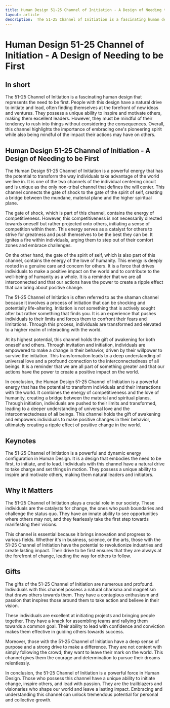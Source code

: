 ```yaml
---
title: Human Design 51-25 Channel of Initiation - A Design of Needing to be First
layout: article
description:  The 51-25 Channel of Initiation is a fascinating human design that represents the need to be first. People with this design have a natural drive to initiate and lead, often finding themselves at the forefront of new ideas and ventures. They possess a unique ability to inspire and motivate others, making them excellent leaders. However, they must be mindful of their tendency to rush into things without considering the consequences. Overall, this channel highlights the importance of embracing one's pioneering spirit while also being mindful of the impact their actions may have on others.
---
```

# Human Design 51-25 Channel of Initiation - A Design of Needing to be First
## In short
 The 51-25 Channel of Initiation is a fascinating human design that represents the need to be first. People with this design have a natural drive to initiate and lead, often finding themselves at the forefront of new ideas and ventures. They possess a unique ability to inspire and motivate others, making them excellent leaders. However, they must be mindful of their tendency to rush into things without considering the consequences. Overall, this channel highlights the importance of embracing one's pioneering spirit while also being mindful of the impact their actions may have on others.

## Human Design 51-25 Channel of Initiation - A Design of Needing to be First
The Human Design 51-25 Channel of Initiation is a powerful energy that has the potential to transform the way individuals take advantage of the world we live in. It is one of the two channels of the individual centering circuit and is unique as the only non-tribal channel that defines the will center. This channel connects the gate of shock to the gate of the spirit of self, creating a bridge between the mundane, material plane and the higher spiritual plane.

The gate of shock, which is part of this channel, contains the energy of competitiveness. However, this competitiveness is not necessarily directed towards oneself but rather projected onto others, initiating a sense of competition within them. This energy serves as a catalyst for others to strive for greatness and push themselves to be the best they can be. It ignites a fire within individuals, urging them to step out of their comfort zones and embrace challenges.

On the other hand, the gate of the spirit of self, which is also part of this channel, contains the energy of the love of humanity. This energy is deeply rooted in a genuine care and concern for others. It is a force that drives individuals to make a positive impact on the world and to contribute to the well-being of humanity as a whole. It is a reminder that we are all interconnected and that our actions have the power to create a ripple effect that can bring about positive change.

The 51-25 Channel of Initiation is often referred to as the shaman channel because it involves a process of initiation that can be shocking and potentially life-altering. Initiation is not something that is actively sought after but rather something that finds you. It is an experience that pushes individuals to their limits and forces them to confront their fears and limitations. Through this process, individuals are transformed and elevated to a higher realm of interacting with the world.

At its highest potential, this channel holds the gift of awakening for both oneself and others. Through invitation and initiation, individuals are empowered to make a change in their behavior, driven by their willpower to survive the initiation. This transformation leads to a deep understanding of universal love and a profound connection to the interconnectedness of all beings. It is a reminder that we are all part of something greater and that our actions have the power to create a positive impact on the world.

In conclusion, the Human Design 51-25 Channel of Initiation is a powerful energy that has the potential to transform individuals and their interactions with the world. It combines the energy of competitiveness and the love of humanity, creating a bridge between the material and spiritual planes. Through initiation, individuals are pushed to their limits and transformed, leading to a deeper understanding of universal love and the interconnectedness of all beings. This channel holds the gift of awakening and empowers individuals to make positive changes in their behavior, ultimately creating a ripple effect of positive change in the world.
## Keynotes

The 51-25 Channel of Initiation is a powerful and dynamic energy configuration in Human Design. It is a design that embodies the need to be first, to initiate, and to lead. Individuals with this channel have a natural drive to take charge and set things in motion. They possess a unique ability to inspire and motivate others, making them natural leaders and initiators.

## Why It Matters

The 51-25 Channel of Initiation plays a crucial role in our society. These individuals are the catalysts for change, the ones who push boundaries and challenge the status quo. They have an innate ability to see opportunities where others may not, and they fearlessly take the first step towards manifesting their visions.

This channel is essential because it brings innovation and progress to various fields. Whether it's in business, science, or the arts, those with the 51-25 Channel of Initiation have the potential to revolutionize industries and create lasting impact. Their drive to be first ensures that they are always at the forefront of change, leading the way for others to follow.

## Gifts

The gifts of the 51-25 Channel of Initiation are numerous and profound. Individuals with this channel possess a natural charisma and magnetism that draws others towards them. They have a contagious enthusiasm and passion that inspires those around them to take action and believe in their vision.

These individuals are excellent at initiating projects and bringing people together. They have a knack for assembling teams and rallying them towards a common goal. Their ability to lead with confidence and conviction makes them effective in guiding others towards success.

Moreover, those with the 51-25 Channel of Initiation have a deep sense of purpose and a strong drive to make a difference. They are not content with simply following the crowd; they want to leave their mark on the world. This channel gives them the courage and determination to pursue their dreams relentlessly.

In conclusion, the 51-25 Channel of Initiation is a powerful force in Human Design. Those who possess this channel have a unique ability to initiate change, inspire others, and lead with passion. They are the trailblazers and visionaries who shape our world and leave a lasting impact. Embracing and understanding this channel can unlock tremendous potential for personal and collective growth.